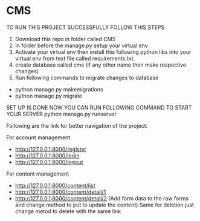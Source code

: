 # CMS

TO RUN THIS PROJECT SUCCESSFULLY FOLLOW THIS STEPS


1) Download this repo in folder called CMS
2) In folder before the manage.py setup your virtual env
3) Activate your virtual env then install this following python libs into your virtual env from text file called requirements.txt.
4) create database called cms (if any other name then make respective changes)
5) Run following commands to migrate changes to database
  - python manage.py makemigrations
  - python manage.py migrate
  
SET UP IS DONE NOW YOU CAN RUN FOLLOWING COMMAND TO START YOUR SERVER
  python manage.py runserver

Following are the link for better navigation of the project:

For account management
- http://127.0.0.1:8000/register
- http://127.0.0.1:8000/login
- http://127.0.0.1:8000/logout

For content management
- http://127.0.0.1:8000/content/list
- http://127.0.0.1:8000/content/detail/1
- http://127.0.0.1:8000/content/detail/2 (Add form data to the raw forms and change method to put to update the content)
Same for deletion just change metod to delete with the same link


